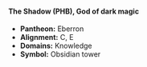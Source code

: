 #### The Shadow (PHB), God of dark magic
- **Pantheon:** Eberron
- **Alignment:** C, E
- **Domains:** Knowledge
- **Symbol:** Obsidian tower